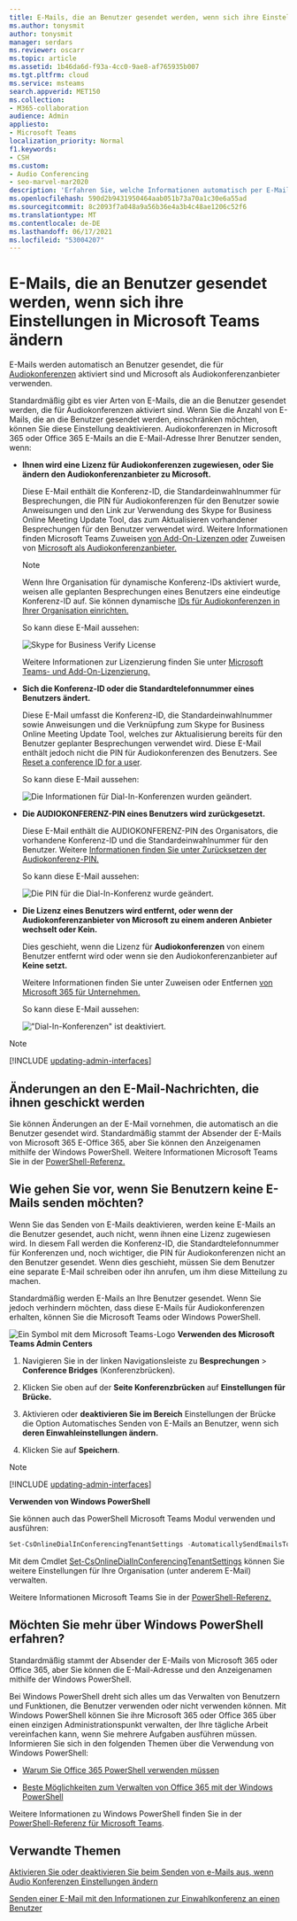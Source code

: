 ```yaml
---
title: E-Mails, die an Benutzer gesendet werden, wenn sich ihre Einstellungen ändern
ms.author: tonysmit
author: tonysmit
manager: serdars
ms.reviewer: oscarr
ms.topic: article
ms.assetid: 1b46da6d-f93a-4cc0-9ae8-af765935b007
ms.tgt.pltfrm: cloud
ms.service: msteams
search.appverid: MET150
ms.collection:
- M365-collaboration
audience: Admin
appliesto:
- Microsoft Teams
localization_priority: Normal
f1.keywords:
- CSH
ms.custom:
- Audio Conferencing
- seo-marvel-mar2020
description: 'Erfahren Sie, welche Informationen automatisch per E-Mail an Benutzer gesendet werden, wenn sich ihre Einwahlkonferenzeinstellungen in einer Microsoft Teams. '
ms.openlocfilehash: 590d2b9431950464aab051b73a70a1c30e6a55ad
ms.sourcegitcommit: 8c2093f7a048a9a56b36e4a3b4c48ae1206c52f6
ms.translationtype: MT
ms.contentlocale: de-DE
ms.lasthandoff: 06/17/2021
ms.locfileid: "53004207"
---
```

# <a name="emails-sent-to-users-when-their-settings-change-in-microsoft-teams"></a>E-Mails, die an Benutzer gesendet werden, wenn sich ihre Einstellungen in Microsoft Teams ändern

E-Mails werden automatisch an Benutzer gesendet, die für [Audiokonferenzen](set-up-audio-conferencing-in-teams.md) aktiviert sind und Microsoft als Audiokonferenzanbieter verwenden.

Standardmäßig gibt es vier Arten von E-Mails, die an die Benutzer gesendet werden, die für Audiokonferenzen aktiviert sind. Wenn Sie die Anzahl von E-Mails, die an die Benutzer gesendet werden, einschränken möchten, können Sie diese Einstellung deaktivieren. Audiokonferenzen in Microsoft 365 oder Office 365 E-Mails an die E-Mail-Adresse Ihrer Benutzer senden, wenn:

- **Ihnen wird eine Lizenz für Audiokonferenzen zugewiesen, oder Sie ändern den Audiokonferenzanbieter zu Microsoft.**

     Diese E-Mail enthält die Konferenz-ID, die Standardeinwahlnummer für Besprechungen, die PIN für Audiokonferenzen für den Benutzer sowie Anweisungen und den Link zur Verwendung des Skype for Business Online Meeting Update Tool, das zum Aktualisieren vorhandener Besprechungen für den Benutzer verwendet wird. Weitere Informationen finden Microsoft Teams Zuweisen [von Add-On-Lizenzen oder](./teams-add-on-licensing/microsoft-teams-add-on-licensing.md) Zuweisen von [Microsoft als Audiokonferenzanbieter.](/SkypeForBusiness/audio-conferencing-in-office-365/assign-microsoft-as-the-audio-conferencing-provider)

    > [!NOTE]
    > Wenn Ihre Organisation für dynamische Konferenz-IDs aktiviert wurde, weisen alle geplanten Besprechungen eines Benutzers eine eindeutige Konferenz-ID auf. Sie können dynamische [IDs für Audiokonferenzen in Ihrer Organisation einrichten.](/skypeforbusiness/audio-conferencing-in-office-365/reset-a-conference-id-for-a-user) 

    So kann diese E-Mail aussehen:

     ![Skype for Business Verify License](media/teams-emails-sent-to-users-when-settings-change-image1.png)

    Weitere Informationen zur Lizenzierung finden Sie unter [Microsoft Teams- und Add-On-Lizenzierung.](./teams-add-on-licensing/microsoft-teams-add-on-licensing.md)

- **Sich die Konferenz-ID oder die Standardtelefonnummer eines Benutzers ändert.**

    Diese E-Mail umfasst die Konferenz-ID, die Standardeinwahlnummer sowie Anweisungen und die Verknüpfung zum Skype for Business Online Meeting Update Tool, welches zur Aktualisierung bereits für den Benutzer geplanter Besprechungen verwendet wird. Diese E-Mail enthält jedoch nicht die PIN für Audiokonferenzen des Benutzers. See [Reset a conference ID for a user](reset-a-conference-id-for-a-user-in-teams.md).

    So kann diese E-Mail aussehen:

     ![Die Informationen für Dial-In-Konferenzen wurden geändert.](media/teams-emails-sent-to-users-when-settings-change-image2.png)

- **Die AUDIOKONFERENZ-PIN eines Benutzers wird zurückgesetzt.**

    Diese E-Mail enthält die AUDIOKONFERENZ-PIN des Organisators, die vorhandene Konferenz-ID und die Standardeinwahlnummer für den Benutzer. Weitere [Informationen finden Sie unter Zurücksetzen der Audiokonferenz-PIN.](reset-the-audio-conferencing-pin-in-teams.md)
    
     So kann diese E-Mail aussehen:
    
     ![Die PIN für die Dial-In-Konferenz wurde geändert.](media/teams-emails-sent-to-users-when-settings-change-image3.png)
  
- **Die Lizenz eines Benutzers wird entfernt, oder wenn der Audiokonferenzanbieter von Microsoft zu einem anderen Anbieter wechselt oder Kein.**

    Dies geschieht, wenn die Lizenz für **Audiokonferenzen** von einem Benutzer entfernt wird oder wenn sie den Audiokonferenzanbieter auf **Keine setzt.**

    Weitere Informationen finden Sie unter Zuweisen oder Entfernen [von Microsoft 365 für Unternehmen.](https://support.office.com/article/997596b5-4173-4627-b915-36abac6786dc)

    So kann diese E-Mail aussehen:

     !["Dial-In-Konferenzen" ist deaktiviert.](media/teams-emails-sent-to-users-when-settings-change-image4.png)

> [!NOTE]
> [!INCLUDE [updating-admin-interfaces](includes/updating-admin-interfaces.md)]

## <a name="make-changes-to-the-email-messages-that-are-sent-to-them"></a>Änderungen an den E-Mail-Nachrichten, die ihnen geschickt werden

Sie können Änderungen an der E-Mail vornehmen, die automatisch an die Benutzer gesendet wird. Standardmäßig stammt der Absender der E-Mails von Microsoft 365 E-Office 365, aber Sie können den Anzeigenamen mithilfe der Windows PowerShell. Weitere Informationen Microsoft Teams Sie in der [PowerShell-Referenz.](/powershell/module/teams/?view=teams-ps)

## <a name="what-if-you-dont-want-email-to-be-sent-to-them"></a>Wie gehen Sie vor, wenn Sie Benutzern keine E-Mails senden möchten?

Wenn Sie das Senden von E-Mails deaktivieren, werden keine E-Mails an die Benutzer gesendet, auch nicht, wenn ihnen eine Lizenz zugewiesen wird. In diesem Fall werden die Konferenz-ID, die Standardtelefonnummer für Konferenzen und, noch wichtiger, die PIN für Audiokonferenzen nicht an den Benutzer gesendet. Wenn dies geschieht, müssen Sie dem Benutzer eine separate E-Mail schreiben oder ihn anrufen, um ihm diese Mitteilung zu machen.

Standardmäßig werden E-Mails an Ihre Benutzer gesendet. Wenn Sie jedoch verhindern möchten, dass diese E-Mails für Audiokonferenzen erhalten, können Sie die Microsoft Teams oder Windows PowerShell. 

![Ein Symbol mit dem Microsoft Teams-Logo](media/teams-logo-30x30.png) **Verwenden des Microsoft Teams Admin Centers**

1. Navigieren Sie in der linken Navigationsleiste zu **Besprechungen** > **Conference Bridges** (Konferenzbrücken). 

2. Klicken Sie oben auf der **Seite Konferenzbrücken** auf **Einstellungen für Brücke.** 

3. Aktivieren oder **deaktivieren Sie im Bereich** Einstellungen der Brücke die Option Automatisches Senden von E-Mails an Benutzer, wenn sich **deren Einwahleinstellungen ändern.**

4. Klicken Sie auf **Speichern**.

> [!Note]
> [!INCLUDE [updating-admin-interfaces](includes/updating-admin-interfaces.md)]

**Verwenden von Windows PowerShell**

Sie können auch das PowerShell Microsoft Teams Modul verwenden und ausführen:

```PowerShell
Set-CsOnlineDialInConferencingTenantSettings -AutomaticallySendEmailsToUsers $true|$false
```

Mit dem Cmdlet [Set-CsOnlineDialInConferencingTenantSettings](/powershell/module/skype/set-csonlinedialinconferencingtenantsettings) können Sie weitere Einstellungen für Ihre Organisation (unter anderem E-Mail) verwalten.

Weitere Informationen Microsoft Teams Sie in der [PowerShell-Referenz.](/powershell/module/teams/?view=teams-ps)

## <a name="want-to-know-more-about-windows-powershell"></a>Möchten Sie mehr über Windows PowerShell erfahren?

Standardmäßig stammt der Absender der E-Mails von Microsoft 365 oder Office 365, aber Sie können die E-Mail-Adresse und den Anzeigenamen mithilfe der Windows PowerShell. 

Bei Windows PowerShell dreht sich alles um das Verwalten von Benutzern und Funktionen, die Benutzer verwenden oder nicht verwenden können. Mit Windows PowerShell können Sie ihre Microsoft 365 oder Office 365 über einen einzigen Administrationspunkt verwalten, der Ihre tägliche Arbeit vereinfachen kann, wenn Sie mehrere Aufgaben ausführen müssen. Informieren Sie sich in den folgenden Themen über die Verwendung von Windows PowerShell:

  - [Warum Sie Office 365 PowerShell verwenden müssen](/microsoft-365/enterprise/why-you-need-to-use-microsoft-365-powershell)

  - [Beste Möglichkeiten zum Verwalten von Office 365 mit der Windows PowerShell](/previous-versions//dn568025(v=technet.10))

Weitere Informationen zu Windows PowerShell finden Sie in der [PowerShell-Referenz für Microsoft Teams](/powershell/module/teams/?view=teams-ps).


## <a name="related-topics"></a>Verwandte Themen

[Aktivieren Sie oder deaktivieren Sie beim Senden von e-Mails aus, wenn Audio Konferenzen Einstellungen ändern](enable-or-disable-sending-emails-when-their-settings-change-in-teams.md)

[Senden einer E-Mail mit den Informationen zur Einwahlkonferenz an einen Benutzer](send-an-email-to-a-user-with-their-dial-in-information-in-teams.md)
